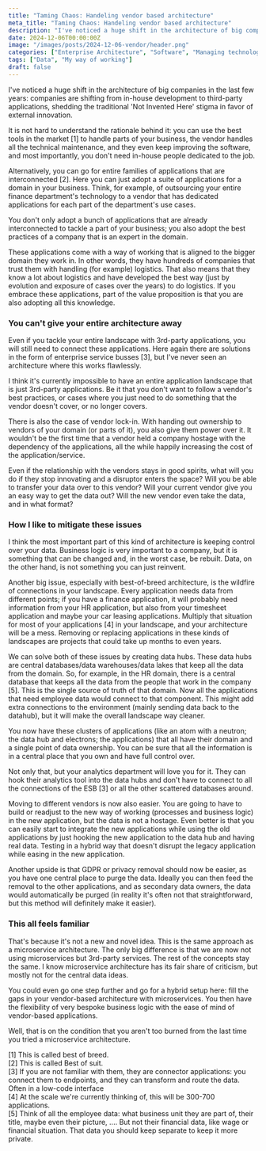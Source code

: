 ```yaml
---
title: "Taming Chaos: Handeling vendor based architecture"
meta_title: "Taming Chaos: Handeling vendor based architecture"
description: "I've noticed a huge shift in the architecture of big companies in the last few years:companies are shifting from in-house development to third-party applications, shedding the traditional 'Not Invented Here' stigma in favor of external innovation."
date: 2024-12-06T00:00:00Z
image: "/images/posts/2024-12-06-vendor/header.png"
categories: ["Enterprise Architecture", "Software", "Managing technology"]
tags: ["Data", "My way of working"]
draft: false
---
```


I've noticed a huge shift in the architecture of big companies in the last few years:
companies are shifting from in-house development to third-party applications, shedding the traditional 'Not Invented Here' stigma in favor of external innovation.

It is not hard to understand the rationale behind it: you can use the best tools in the market [1] to handle parts of your business, the vendor handles all the technical maintenance, and they even keep improving the software, and most importantly, you don't need in-house people dedicated to the job.

Alternatively, you can go for entire families of applications that are interconnected [2]. Here you can just adopt a suite of applications for a domain in your business. Think, for example, of outsourcing your entire finance department's technology to a vendor that has dedicated applications for each part of the department's use cases.

You don't only adopt a bunch of applications that are already interconnected to tackle a part of your business; you also adopt the best practices of a company that is an expert in the domain.

These applications come with a way of working that is aligned to the bigger domain they work in. In other words, they have hundreds of companies that trust them with handling (for example) logistics. That also means that they know a lot about logistics and have developed the best way (just by evolution and exposure of cases over the years) to do logistics. If you embrace these applications, part of the value proposition is that you are also adopting all this knowledge.

### You can't give your entire architecture away

Even if you tackle your entire landscape with 3rd-party applications, you will still need to connect these applications. Here again there are solutions in the form of enterprise service busses [3], but I've never seen an architecture where this works flawlessly.

I think it's currently impossible to have an entire application landscape that is just 3rd-party applications. Be it that you don't want to follow a vendor's best practices, or cases where you just need to do something that the vendor doesn't cover, or no longer covers.

There is also the case of vendor lock-in. With handing out ownership to vendors of your domain (or parts of it), you also give them power over it. It wouldn't be the first time that a vendor held a company hostage with the dependency of the applications, all the while happily increasing the cost of the application/service.

Even if the relationship with the vendors stays in good spirits, what will you do if they stop innovating and a disruptor enters the space? Will you be able to transfer your data over to this vendor? Will your current vendor give you an easy way to get the data out? Will the new vendor even take the data, and in what format?

### How I like to mitigate these issues

I think the most important part of this kind of architecture is keeping control over your data. Business logic is very important to a company, but it is something that can be changed and, in the worst case, be rebuilt. Data, on the other hand, is not something you can just reinvent.

Another big issue, especially with best-of-breed architecture, is the wildfire of connections in your landscape. Every application needs data from different points; if you have a finance application, it will probably need information from your HR application, but also from your timesheet application and maybe your car leasing applications. Multiply that situation for most of your applications [4] in your landscape, and your architecture will be a mess. Removing or replacing applications in these kinds of landscapes are projects that could take up months to even years.

We can solve both of these issues by creating data hubs. These data hubs are central databases/data warehouses/data lakes that keep all the data from the domain. So, for example, in the HR domain, there is a central database that keeps all the data from the people that work in the company [5]. This is the single source of truth of that domain. Now all the applications that need employee data would connect to that component. This might add extra connections to the environment (mainly sending data back to the datahub), but it will make the overall landscape way cleaner.

You now have these clusters of applications (like an atom with a neutron; the data hub and electrons; the applications) that all have their domain and a single point of data ownership. You can be sure that all the information is in a central place that you own and have full control over.

Not only that, but your analytics department will love you for it. They can hook their analytics tool into the data hubs and don't have to connect to all the connections of the ESB [3] or all the other scattered databases around.

Moving to different vendors is now also easier. You are going to have to build or readjust to the new way of working (processes and business logic) in the new application, but the data is not a hostage. Even better is that you can easily start to integrate the new applications while using the old applications by just hooking the new application to the data hub and having real data. Testing in a hybrid way that doesn't disrupt the legacy application while easing in the new application.

Another upside is that GDPR or privacy removal should now be easier, as you have one central place to purge the data. Ideally you can then feed the removal to the other applications, and as secondary data owners, the data would automatically be purged (in reality it's often not that straightforward, but this method will definitely make it easier).

### This all feels familiar

That's because it's not a new and novel idea. This is the same approach as a microservice architecture. The only big difference is that we are now not using microservices but 3rd-party services. The rest of the concepts stay the same. I know microservice architecture has its fair share of criticism, but mostly not for the central data ideas.

You could even go one step further and go for a hybrid setup here: fill the gaps in your vendor-based architecture with microservices. You then have the flexibility of very bespoke business logic with the ease of mind of vendor-based applications.

Well, that is on the condition that you aren't too burned from the last time you tried a microservice architecture.

[1] This is called best of breed.  
[2] This is called Best of suit.  
[3] If you are not familiar with them, they are connector applications: you connect them to endpoints, and they can transform and route the data. Often in a low-code interface   
[4] At the scale we're currently thinking of, this will be 300-700 applications.  
[5] Think of all the employee data: what business unit they are part of, their title, maybe even their picture, .... But not their financial data, like wage or financial situation. That data you should keep separate to keep it more private.
